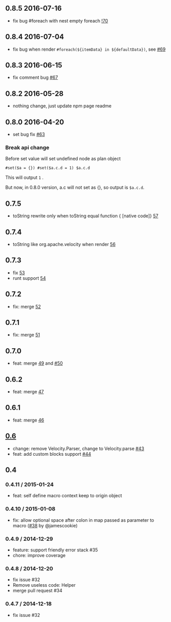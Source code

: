 ## 0.8.5 2016-07-16

- fix bug #foreach with nest empty foreach [!70](https://github.com/shepherdwind/velocity.js/pull/70)

## 0.8.4 2016-07-04

- fix bug when render `#foreach(${itemData} in ${defaultData})`, see
[#69](https://github.com/shepherdwind/velocity.js/issues/69#issuecomment-230152986)

## 0.8.3 2016-06-15

- fix comment bug [#67](https://github.com/shepherdwind/velocity.js/pull/67)

## 0.8.2 2016-05-28

- nothing change, just update npm page readme

## 0.8.0 2016-04-20

- set bug fix [#63](https://github.com/shepherdwind/velocity.js/issues/63)

### Break api change

Before set value will set undefined node as plan object

```
#set($a = {}) #set($a.c.d = 1) $a.c.d
```

This will output `1` .

But now, in 0.8.0 version, a.c will not set as {}, so output is `$a.c.d`.

## 0.7.5

- toString rewrite only when toString equal function { [native code]} [57](https://github.com/shepherdwind/velocity.js/pull/57)

## 0.7.4

- toString like org.apache.velocity when render [56](https://github.com/shepherdwind/velocity.js/pull/56)

## 0.7.3

- fix [53](https://github.com/shepherdwind/velocity.js/issues/52)
- runt support [54](https://github.com/shepherdwind/velocity.js/pull/54)

## 0.7.2

- fix: merge [52](https://github.com/shepherdwind/velocity.js/pull/52)

## 0.7.1

- fix: merge [51](https://github.com/shepherdwind/velocity.js/pull/51)

## 0.7.0

- feat: merge [49](https://github.com/shepherdwind/velocity.js/pull/49) and [#50](https://github.com/shepherdwind/velocity.js/pull/50)

## 0.6.2

- feat: merge [47](https://github.com/shepherdwind/velocity.js/pull/47)

## 0.6.1

- feat: merge [46](https://github.com/shepherdwind/velocity.js/pull/46)

## [0.6](https://github.com/shepherdwind/velocity.js/milestones/0.6)

- change: remove Velocity.Parser, change to Velocity.parse [#43](https://github.com/shepherdwind/velocity.js/issues/43)
- feat: add custom blocks support [#44](https://github.com/shepherdwind/velocity.js/issues/44)

## 0.4

### 0.4.11 / 2015-01-24

- feat: self define macro context keep to origin object

### 0.4.10 / 2015-01-08

- fix: allow optional space after colon in map passed as parameter to macro
      ([#38](https://github.com/shepherdwind/velocity.js/pull/38) by @jamescookie)

### 0.4.9 / 2014-12-29

- feature: support friendly error stack #35
- chore: improve coverage

### 0.4.8 / 2014-12-20

- fix issue #32
- Remove useless code: Helper
- merge pull request #34

### 0.4.7 / 2014-12-18

- fix issue #32
